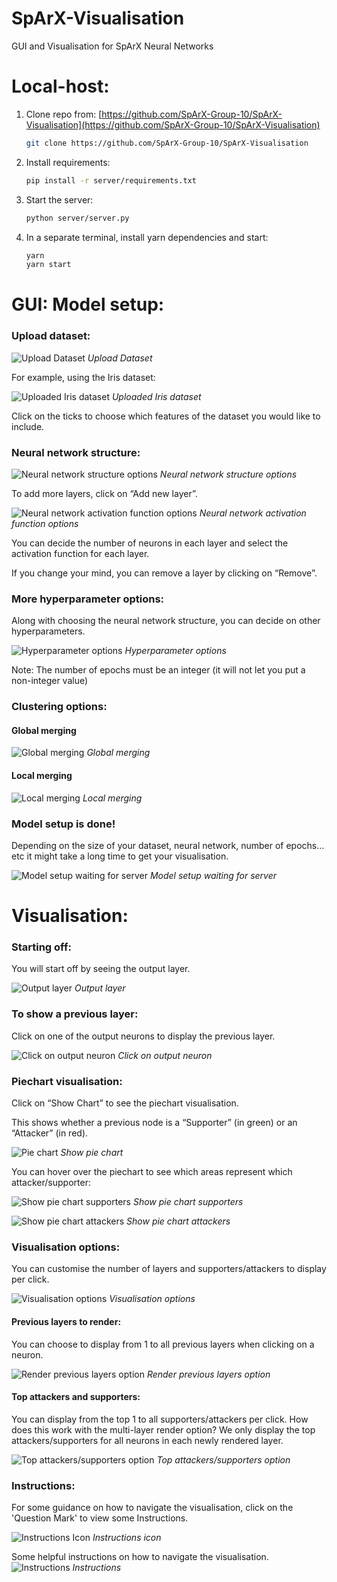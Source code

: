 # SpArX-Visualisation
GUI and Visualisation for SpArX Neural Networks


Local-host:
===========

1.  Clone repo from: [https://github.com/SpArX-Group-10/SpArX-Visualisation](https://github.com/SpArX-Group-10/SpArX-Visualisation)

    ```bash
    git clone https://github.com/SpArX-Group-10/SpArX-Visualisation
    ```

2.  Install requirements:
    
    ```bash
    pip install -r server/requirements.txt
    ```
    
3.  Start the server:
    
    ```bash
    python server/server.py
    ```

4. In a separate terminal, install yarn dependencies and start:
   
   ```bash
   yarn
   yarn start
   ```
    

GUI: Model setup:
===========

### Upload dataset:

![Upload Dataset](readme_imgs/196625.png)
*Upload Dataset*

For example, using the Iris dataset:

![Uploaded Iris dataset](readme_imgs/65547.png)
*Uploaded Iris dataset*

Click on the ticks to choose which features of the dataset you would like to include.

### Neural network structure:

![Neural network structure options](readme_imgs/196636.png)
*Neural network structure options*

To add more layers, click on “Add new layer”.

![Neural network activation function options](readme_imgs/196642.png)
*Neural network activation function options*

You can decide the number of neurons in each layer and select the activation function for each layer.

If you change your mind, you can remove a layer by clicking on “Remove”.

### More hyperparameter options:

Along with choosing the neural network structure, you can decide on other hyperparameters.

![Hyperparameter options](readme_imgs/196648.png)
*Hyperparameter options*

Note: The number of epochs must be an integer (it will not let you put a non-integer value)

### Clustering options:
#### Global merging
![Global merging](readme_imgs/196654.png)
*Global merging*
#### Local merging
![Local merging](readme_imgs/294925.png)
*Local merging*

### Model setup is done!

Depending on the size of your dataset, neural network, number of epochs… etc it might take a long time to get your visualisation.

![Model setup waiting for server](readme_imgs/65555.png)
*Model setup waiting for server*

Visualisation:
===========

### Starting off:

You will start off by seeing the output layer.

![Output layer](readme_imgs/294939.png)
*Output layer*

### To show a previous layer:

Click on one of the output neurons to display the previous layer.

![Click on output neuron](readme_imgs/262190.png)
*Click on output neuron*

### Piechart visualisation:

Click on “Show Chart” to see the piechart visualisation.

This shows whether a previous node is a “Supporter” (in green) or an “Attacker” (in red).

![Pie chart](readme_imgs/262198.png)
*Show pie chart*

You can hover over the piechart to see which areas represent which attacker/supporter:

![Show pie chart supporters](readme_imgs/98593.png)
*Show pie chart supporters*

![Show pie chart attackers](readme_imgs/196672.png)
*Show pie chart attackers*

### Visualisation options:

You can customise the number of layers and supporters/attackers to display per click.

![Visualisation options](readme_imgs/589833.png)
*Visualisation options*

#### Previous layers to render:

You can choose to display from 1 to all previous layers when clicking on a neuron.

![Render previous layers option](readme_imgs/589834.png)
*Render previous layers option*

#### Top attackers and supporters:

You can display from the top 1 to all supporters/attackers per click. How does this work with the multi-layer render option? We only display the top attackers/supporters for all neurons in each newly rendered layer.

![Top attackers/supporters option](readme_imgs/589835.png)
*Top attackers/supporters option*

### Instructions:

For some guidance on how to navigate the visualisation, click on the 'Question Mark' to view some Instructions.

![Instructions Icon](readme_imgs/589836.png)
*Instructions icon*

Some helpful instructions on how to navigate the visualisation.
![Instructions](readme_imgs/589837.png)
*Instructions*